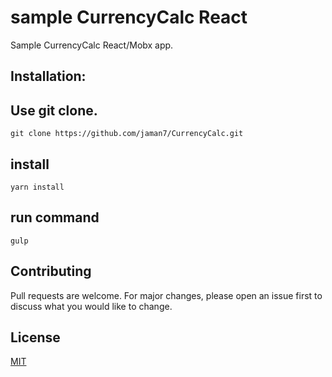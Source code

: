 # sample CurrencyCalc React
Sample CurrencyCalc React/Mobx app.

## Installation:

## Use git clone.
```
git clone https://github.com/jaman7/CurrencyCalc.git
```
## install
```
yarn install
```

## run command

```
gulp
```

## Contributing
Pull requests are welcome. For major changes, please open an issue first to discuss what you would like to change.

## License
[MIT](https://choosealicense.com/licenses/mit/)